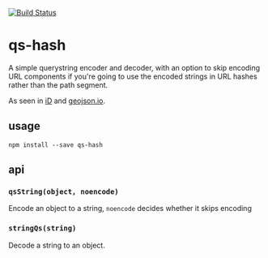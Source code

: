 [![Build Status](https://travis-ci.org/mapbox/qs-hash.png)](https://travis-ci.org/mapbox/qs-hash)

# qs-hash

A simple querystring encoder and decoder, with an option to skip encoding
URL components if you're going to use the encoded strings in URL hashes
rather than the path segment.

As seen in [iD](https://github.com/systemed/iD) and [geojson.io](http://geojson.io/).

## usage

    npm install --save qs-hash

## api

### `qsString(object, noencode)`

Encode an object to a string, `noencode` decides whether it skips encoding

### `stringQs(string)`

Decode a string to an object.
